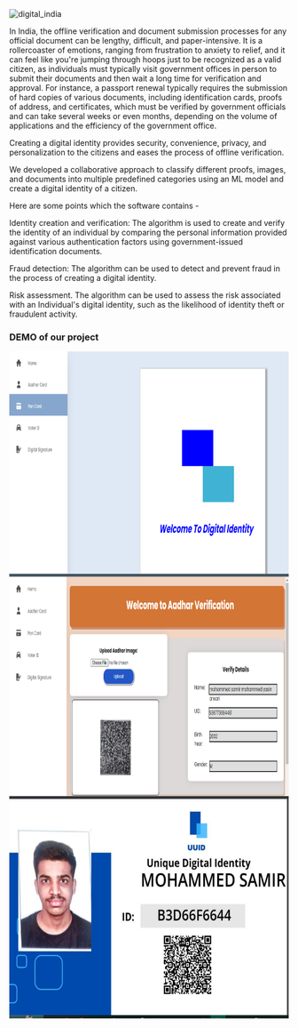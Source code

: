 <img align="center" src="https://ifflab.org/wp-content/uploads/2018/01/cyber-secured-india.jpg" alt="digital_india" height="400" width="800" /></a>


In India, the offline verification and document submission processes for any official document can be lengthy, difficult, and paper-intensive. It is a rollercoaster of emotions, ranging from frustration to anxiety to relief, and it can feel like you're jumping through hoops just to be recognized as a valid citizen, as individuals must typically visit government offices in person to submit their documents and then wait a long time for verification and approval. For instance, a passport renewal typically requires the submission of hard copies of various documents, including identification cards, proofs of address, and certificates, which must be verified by government officials and can take several weeks or even months, depending on the volume of applications and the efficiency of the government office. 

Creating a digital identity provides security, convenience, privacy, and personalization to the
citizens and eases the process of offline verification.

We developed a collaborative approach to classify different proofs, images, and documents into multiple predefined categories using an ML model and create a digital identity of a citizen. 

Here are some points which the software contains - 

Identity creation and verification: The algorithm is used to create and verify the identity of an individual by comparing the personal information provided against various authentication factors using government-issued identification documents.

Fraud detection: The algorithm can be used to detect and prevent fraud in the process of creating a digital identity.

Risk assessment. The algorithm can be used to assess the risk associated with an Individual's digital identity, such as the likelihood of identity theft or fraudulent activity.

### DEMO of our project
<img align="center" src="static\images\assests\i1.png" alt="digital_india" height="400" width="800" /></a>
<img align="center" src="static\images\assests\i2.png" alt="digital_india" height="400" width="800" /></a>
<img align="center" src="static\images\assests\i3.png" alt="digital_india" height="400" width="800" /></a>